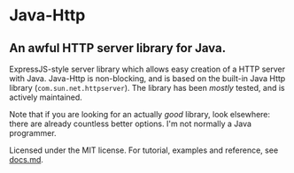 # Java-Http

## An awful HTTP server library for Java.

ExpressJS-style server library which allows easy creation of a HTTP server with Java. Java-Http is non-blocking, and is based on the built-in Java Http library (`com.sun.net.httpserver`). The library has been *mostly* tested, and is actively maintained.

Note that if you are looking for an actually *good* library, look elsewhere: there are already countless better options. I'm not normally a Java programmer.

Licensed under the MIT license. For tutorial, examples and reference, see [docs.md](docs.md).
